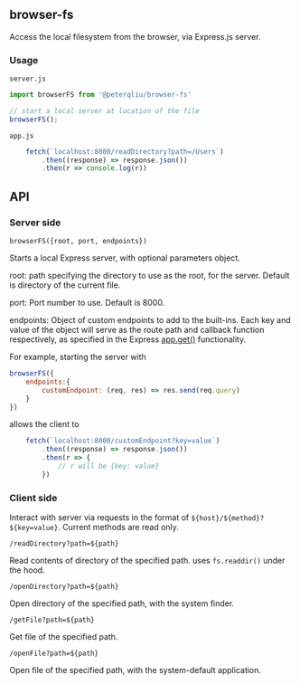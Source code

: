 ## browser-fs

Access the local filesystem from the browser, via Express.js server.

### Usage

`server.js`

```js
import browserFS from '@peterqliu/browser-fs'

// start a local server at location of the file
browserFS();
```

`app.js`

```js
    fetch(`localhost:8000/readDirectory?path=/Users`)
        .then((response) => response.json())
        .then(r => console.log(r))
```
## API

### Server side

`browserFS({root, port, endpoints})`

Starts a local Express server, with optional parameters object.

root: path specifying the directory to use as the root, for the server. Default is directory of the current file.

port: Port number to use. Default is 8000.

endpoints: Object of custom endpoints to add to the built-ins. Each key and value of the object will serve as the route path and callback function respectively, as specified in the Express [app.get()](https://expressjs.com/en/starter/basic-routing.html) functionality.

For example, starting the server with 
```js
browserFS({
    endpoints:{
        customEndpoint: (req, res) => res.send(req.query)
    }
})
```

allows the client to

```js
    fetch(`localhost:8000/customEndpoint?key=value`)
        .then((response) => response.json())
        .then(r => {
            // r will be {key: value}
        })
```

### Client side

Interact with server via requests in the format of `${host}/${method}?${key=value}`. Current methods are read only.

`/readDirectory?path=${path}`

Read contents of directory of the specified path. uses `fs.readdir()` under the hood.

`/openDirectory?path=${path}`

Open directory of the specified path, with the system finder.

`/getFile?path=${path}`

Get file of the specified path.

`/openFile?path=${path}`

Open file of the specified path, with the system-default application.


